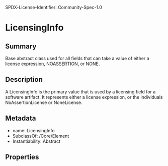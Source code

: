 SPDX-License-Identifier: Community-Spec-1.0

# LicensingInfo

## Summary

Base abstract class used for all fields that can take a value of either a
license expression, NOASSERTION, or NONE.

## Description

A LicensingInfo is the primary value that is used by a licensing field for a software artifact.
It represents either a license expression,
or the individuals NoAssertionLicense or NoneLicense.

## Metadata

- name: LicensingInfo
- SubclassOf: /Core/Element
- Instantiability: Abstract

## Properties
